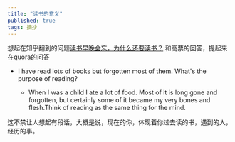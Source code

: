 ```yaml
---
title: "读书的意义"
published: true
tags: 摘抄
---
```


想起在知乎翻到的问题[读书早晚会忘，为什么还要读书？](https://www.zhihu.com/question/26978967/answer/349935353)
和高票的回答，提起来在quora的问答

- I have read lots of books but forgotten most of them. What's the purpose of
  reading?

  - When I was a child I ate a lot of food. Most of it is long gone and forgotten, but certainly some of it became my very bones and flesh.Think of reading as the same thing for the mind.

这不禁让人想起有段话，大概是说，现在的你，体现着你过去读的书，遇到的人，经历的事。
